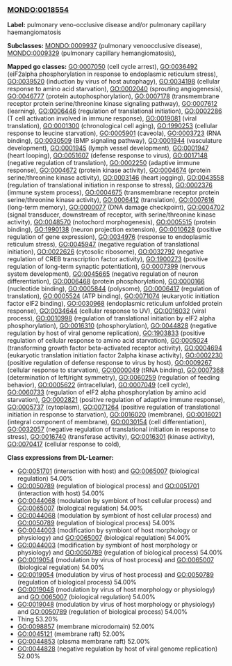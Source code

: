 
### [MONDO:0018554](http://purl.obolibrary.org/obo/MONDO_0018554)
**Label:** pulmonary veno-occlusive disease and/or pulmonary capillary haemangiomatosis

**Subclasses:** [MONDO:0009937](http://purl.obolibrary.org/obo/MONDO_0009937) (pulmonary venoocclusive disease), [MONDO:0009329](http://purl.obolibrary.org/obo/MONDO_0009329) (pulmonary capillary hemangiomatosis), 

**Mapped go classes:** [GO:0007050](http://purl.obolibrary.org/obo/GO_0007050) (cell cycle arrest), [GO:0036492](http://purl.obolibrary.org/obo/GO_0036492) (eiF2alpha phosphorylation in response to endoplasmic reticulum stress), [GO:0039520](http://purl.obolibrary.org/obo/GO_0039520) (induction by virus of host autophagy), [GO:0034198](http://purl.obolibrary.org/obo/GO_0034198) (cellular response to amino acid starvation), [GO:0002040](http://purl.obolibrary.org/obo/GO_0002040) (sprouting angiogenesis), [GO:0046777](http://purl.obolibrary.org/obo/GO_0046777) (protein autophosphorylation), [GO:0007178](http://purl.obolibrary.org/obo/GO_0007178) (transmembrane receptor protein serine/threonine kinase signaling pathway), [GO:0007612](http://purl.obolibrary.org/obo/GO_0007612) (learning), [GO:0006446](http://purl.obolibrary.org/obo/GO_0006446) (regulation of translational initiation), [GO:0002286](http://purl.obolibrary.org/obo/GO_0002286) (T cell activation involved in immune response), [GO:0019081](http://purl.obolibrary.org/obo/GO_0019081) (viral translation), [GO:0001300](http://purl.obolibrary.org/obo/GO_0001300) (chronological cell aging), [GO:1990253](http://purl.obolibrary.org/obo/GO_1990253) (cellular response to leucine starvation), [GO:0005901](http://purl.obolibrary.org/obo/GO_0005901) (caveola), [GO:0003723](http://purl.obolibrary.org/obo/GO_0003723) (RNA binding), [GO:0030509](http://purl.obolibrary.org/obo/GO_0030509) (BMP signaling pathway), [GO:0001944](http://purl.obolibrary.org/obo/GO_0001944) (vasculature development), [GO:0001945](http://purl.obolibrary.org/obo/GO_0001945) (lymph vessel development), [GO:0001947](http://purl.obolibrary.org/obo/GO_0001947) (heart looping), [GO:0051607](http://purl.obolibrary.org/obo/GO_0051607) (defense response to virus), [GO:0017148](http://purl.obolibrary.org/obo/GO_0017148) (negative regulation of translation), [GO:0002250](http://purl.obolibrary.org/obo/GO_0002250) (adaptive immune response), [GO:0004672](http://purl.obolibrary.org/obo/GO_0004672) (protein kinase activity), [GO:0004674](http://purl.obolibrary.org/obo/GO_0004674) (protein serine/threonine kinase activity), [GO:0003146](http://purl.obolibrary.org/obo/GO_0003146) (heart jogging), [GO:0043558](http://purl.obolibrary.org/obo/GO_0043558) (regulation of translational initiation in response to stress), [GO:0002376](http://purl.obolibrary.org/obo/GO_0002376) (immune system process), [GO:0004675](http://purl.obolibrary.org/obo/GO_0004675) (transmembrane receptor protein serine/threonine kinase activity), [GO:0006412](http://purl.obolibrary.org/obo/GO_0006412) (translation), [GO:0007616](http://purl.obolibrary.org/obo/GO_0007616) (long-term memory), [GO:0000077](http://purl.obolibrary.org/obo/GO_0000077) (DNA damage checkpoint), [GO:0004702](http://purl.obolibrary.org/obo/GO_0004702) (signal transducer, downstream of receptor, with serine/threonine kinase activity), [GO:0048570](http://purl.obolibrary.org/obo/GO_0048570) (notochord morphogenesis), [GO:0005515](http://purl.obolibrary.org/obo/GO_0005515) (protein binding), [GO:1990138](http://purl.obolibrary.org/obo/GO_1990138) (neuron projection extension), [GO:0010628](http://purl.obolibrary.org/obo/GO_0010628) (positive regulation of gene expression), [GO:0034976](http://purl.obolibrary.org/obo/GO_0034976) (response to endoplasmic reticulum stress), [GO:0045947](http://purl.obolibrary.org/obo/GO_0045947) (negative regulation of translational initiation), [GO:0022626](http://purl.obolibrary.org/obo/GO_0022626) (cytosolic ribosome), [GO:0032792](http://purl.obolibrary.org/obo/GO_0032792) (negative regulation of CREB transcription factor activity), [GO:1900273](http://purl.obolibrary.org/obo/GO_1900273) (positive regulation of long-term synaptic potentiation), [GO:0007399](http://purl.obolibrary.org/obo/GO_0007399) (nervous system development), [GO:0045665](http://purl.obolibrary.org/obo/GO_0045665) (negative regulation of neuron differentiation), [GO:0006468](http://purl.obolibrary.org/obo/GO_0006468) (protein phosphorylation), [GO:0000166](http://purl.obolibrary.org/obo/GO_0000166) (nucleotide binding), [GO:0005844](http://purl.obolibrary.org/obo/GO_0005844) (polysome), [GO:0006417](http://purl.obolibrary.org/obo/GO_0006417) (regulation of translation), [GO:0005524](http://purl.obolibrary.org/obo/GO_0005524) (ATP binding), [GO:0071074](http://purl.obolibrary.org/obo/GO_0071074) (eukaryotic initiation factor eIF2 binding), [GO:0030968](http://purl.obolibrary.org/obo/GO_0030968) (endoplasmic reticulum unfolded protein response), [GO:0034644](http://purl.obolibrary.org/obo/GO_0034644) (cellular response to UV), [GO:0016032](http://purl.obolibrary.org/obo/GO_0016032) (viral process), [GO:0010998](http://purl.obolibrary.org/obo/GO_0010998) (regulation of translational initiation by eIF2 alpha phosphorylation), [GO:0016310](http://purl.obolibrary.org/obo/GO_0016310) (phosphorylation), [GO:0044828](http://purl.obolibrary.org/obo/GO_0044828) (negative regulation by host of viral genome replication), [GO:1903833](http://purl.obolibrary.org/obo/GO_1903833) (positive regulation of cellular response to amino acid starvation), [GO:0005024](http://purl.obolibrary.org/obo/GO_0005024) (transforming growth factor beta-activated receptor activity), [GO:0004694](http://purl.obolibrary.org/obo/GO_0004694) (eukaryotic translation initiation factor 2alpha kinase activity), [GO:0002230](http://purl.obolibrary.org/obo/GO_0002230) (positive regulation of defense response to virus by host), [GO:0009267](http://purl.obolibrary.org/obo/GO_0009267) (cellular response to starvation), [GO:0000049](http://purl.obolibrary.org/obo/GO_0000049) (tRNA binding), [GO:0007368](http://purl.obolibrary.org/obo/GO_0007368) (determination of left/right symmetry), [GO:0060259](http://purl.obolibrary.org/obo/GO_0060259) (regulation of feeding behavior), [GO:0005622](http://purl.obolibrary.org/obo/GO_0005622) (intracellular), [GO:0007049](http://purl.obolibrary.org/obo/GO_0007049) (cell cycle), [GO:0060733](http://purl.obolibrary.org/obo/GO_0060733) (regulation of eIF2 alpha phosphorylation by amino acid starvation), [GO:0002821](http://purl.obolibrary.org/obo/GO_0002821) (positive regulation of adaptive immune response), [GO:0005737](http://purl.obolibrary.org/obo/GO_0005737) (cytoplasm), [GO:0071264](http://purl.obolibrary.org/obo/GO_0071264) (positive regulation of translational initiation in response to starvation), [GO:0016020](http://purl.obolibrary.org/obo/GO_0016020) (membrane), [GO:0016021](http://purl.obolibrary.org/obo/GO_0016021) (integral component of membrane), [GO:0030154](http://purl.obolibrary.org/obo/GO_0030154) (cell differentiation), [GO:0032057](http://purl.obolibrary.org/obo/GO_0032057) (negative regulation of translational initiation in response to stress), [GO:0016740](http://purl.obolibrary.org/obo/GO_0016740) (transferase activity), [GO:0016301](http://purl.obolibrary.org/obo/GO_0016301) (kinase activity), [GO:0070417](http://purl.obolibrary.org/obo/GO_0070417) (cellular response to cold), 

**Class expressions from DL-Learner:**

- [GO:0051701](http://purl.obolibrary.org/obo/GO_0051701) (interaction with host) and [GO:0065007](http://purl.obolibrary.org/obo/GO_0065007) (biological regulation) 54.00%
- [GO:0050789](http://purl.obolibrary.org/obo/GO_0050789) (regulation of biological process) and [GO:0051701](http://purl.obolibrary.org/obo/GO_0051701) (interaction with host) 54.00%
- [GO:0044068](http://purl.obolibrary.org/obo/GO_0044068) (modulation by symbiont of host cellular process) and [GO:0065007](http://purl.obolibrary.org/obo/GO_0065007) (biological regulation) 54.00%
- [GO:0044068](http://purl.obolibrary.org/obo/GO_0044068) (modulation by symbiont of host cellular process) and [GO:0050789](http://purl.obolibrary.org/obo/GO_0050789) (regulation of biological process) 54.00%
- [GO:0044003](http://purl.obolibrary.org/obo/GO_0044003) (modification by symbiont of host morphology or physiology) and [GO:0065007](http://purl.obolibrary.org/obo/GO_0065007) (biological regulation) 54.00%
- [GO:0044003](http://purl.obolibrary.org/obo/GO_0044003) (modification by symbiont of host morphology or physiology) and [GO:0050789](http://purl.obolibrary.org/obo/GO_0050789) (regulation of biological process) 54.00%
- [GO:0019054](http://purl.obolibrary.org/obo/GO_0019054) (modulation by virus of host process) and [GO:0065007](http://purl.obolibrary.org/obo/GO_0065007) (biological regulation) 54.00%
- [GO:0019054](http://purl.obolibrary.org/obo/GO_0019054) (modulation by virus of host process) and [GO:0050789](http://purl.obolibrary.org/obo/GO_0050789) (regulation of biological process) 54.00%
- [GO:0019048](http://purl.obolibrary.org/obo/GO_0019048) (modulation by virus of host morphology or physiology) and [GO:0065007](http://purl.obolibrary.org/obo/GO_0065007) (biological regulation) 54.00%
- [GO:0019048](http://purl.obolibrary.org/obo/GO_0019048) (modulation by virus of host morphology or physiology) and [GO:0050789](http://purl.obolibrary.org/obo/GO_0050789) (regulation of biological process) 54.00%
- Thing 53.20%
- [GO:0098857](http://purl.obolibrary.org/obo/GO_0098857) (membrane microdomain) 52.00%
- [GO:0045121](http://purl.obolibrary.org/obo/GO_0045121) (membrane raft) 52.00%
- [GO:0044853](http://purl.obolibrary.org/obo/GO_0044853) (plasma membrane raft) 52.00%
- [GO:0044828](http://purl.obolibrary.org/obo/GO_0044828) (negative regulation by host of viral genome replication) 52.00%


